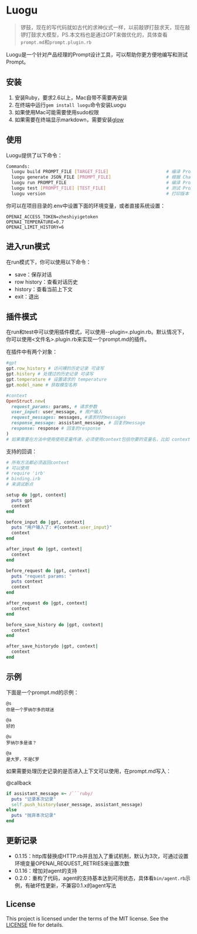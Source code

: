 # Luogu

> 锣鼓，现在的写代码就如古代的求神仪式一样，以前敲锣打鼓求天，现在敲锣打鼓求大模型，PS.本文档也是通过GPT来做优化的，具体查看`prompt.md`和`prompt.plugin.rb`

Luogu是一个针对产品经理的Prompt设计工具，可以帮助你更方便地编写和测试Prompt。

## 安装

1. 安装Ruby，要求2.6以上，Mac自带不需要再安装
2. 在终端中运行`gem install luogu`命令安装Luogu
3. 如果使用Mac可能需要使用sudo权限
4. 如果需要在终端显示markdown，需要安装[glow](https://github.com/charmbracelet/glow)

## 使用

Luogu提供了以下命令：

```Bash
Commands:
  luogu build PROMPT_FILE [TARGET_FILE]                      # 编译 Prompt.md 成能够提交给 ChatGPT API 的 messages. 默认输出为 <同文件名>.json
  luogu generate JSON_FILE [PROMPT_FILE]                     # 根据 ChatGPT messages JSON 来生成 Prompt.md
  luogu run PROMPT_FILE                                      # 编译 Prompt.md 成能够提交给 ChatGPT API 的 messages. 默认输出为 <同文件名>.json
  luogu test [PROMPT_FILE] [TEST_FILE]                       # 测试 Prompt 文件
  luogu version                                              # 打印版本
```

你可以在项目目录的.env中设置下面的环境变量，或者直接系统设置：

```
OPENAI_ACCESS_TOKEN=zheshiyigetoken
OPENAI_TEMPERATURE=0.7
OPENAI_LIMIT_HISTORY=6
```

## 进入run模式

在run模式下，你可以使用以下命令：

- save：保存对话
- row history：查看对话历史
- history：查看当前上下文
- exit：退出

## 插件模式

在run和test中可以使用插件模式，可以使用--plugin=<file>.plugin.rb。默认情况下，你可以使用<文件名>.plugin.rb来实现一个prompt.md的插件。

在插件中有两个对象：

```ruby
#gpt
gpt.row_history # 访问裸的历史记录 可读写
gpt.history # 处理过的历史记录 可读写
gpt.temperature # 设置请求的 temperature
gpt.model_name # 获取模型名称

#context
OpenStruct.new(
  request_params: params, # 请求参数
  user_input: user_message, # 用户输入
  request_messages: messages, #请求时的messages
  response_message: assistant_message, # 回复的message
  response: response # 回复的response
)
# 如果需要在方法中使用使用变量传递，必须使用context包括你要的变量名，比如 context.name = "luogu"
```

支持的回调：

```ruby
# 所有方法都必须返回context
# 可以使用
# require 'irb'
# binding.irb
# 来调试断点

setup do |gpt, context|
  puts gpt
  context
end

before_input do |gpt, context|
  puts "用户输入了: #{context.user_input}"
  context
end

after_input do |gpt, context|
  context
end

before_request do |gpt, context|
  puts "request params: "
  puts context
  context
end

after_request do |gpt, context|
  context
end

before_save_history do |gpt, context|
  context
end

after_save_historydo |gpt, context|
  context
end
```

## 示例

下面是一个prompt.md的示例：

```
@s
你是一个罗纳尔多的球迷

@a
好的

@u
罗纳尔多是谁？

@a
是大罗，不是C罗
```

如果需要处理历史记录的是否进入上下文可以使用，在prompt.md写入：

@callback
```ruby
if assistant_message =~ /```ruby/
  puts "记录本次记录"
  self.push_history(user_message, assistant_message)
else
  puts "抛弃本次记录"
end
```

## 更新记录

- 0.1.15：http库替换成HTTP.rb并且加入了重试机制，默认为3次，可通过设置环境变量OPENAI_REQUEST_RETRIES来设置次数
- 0.1.16：增加对agent的支持
- 0.2.0：重构了代码，agent的支持基本达到可用状态，具体看`bin/agent.rb`示例，有破坏性更新，不兼容0.1.x的agent写法

## License

This project is licensed under the terms of the MIT license. See the [LICENSE](LICENSE) file for details.
